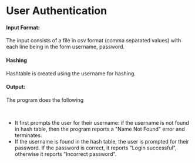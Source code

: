 <h1>User Authentication</h1>
<h4>Input Format:</h4>
<p>The input consists of a file in csv format (comma separated values) with each line being in the form username, password.</p>
<h4>Hashing</h4>
Hashtable is created using the username for hashing.
<h4>Output:</h4> 
<p>The program does the following</p></br>
<ul>
<li>It first prompts the user for their username: if the username is not found in hash table, then the program reports a "Name Not Found" error and terminates.</li>
<li>If the username is found in the hash table, the user is prompted for their password. If the password is correct, it reports "Login successful", otherwise 
  it reports "Incorrect password".</li>
</ul>

